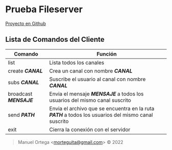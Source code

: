 # Prueba Fileserver

[Proyecto en Github](https://github.com/mortega7/pruebaFs)  

## Lista de Comandos del Cliente

|Comando|Función|
|-------|-------|
list|Lista todos los canales
create ***CANAL***|Crea un canal con nombre ***CANAL***
subs ***CANAL***|Suscribe el usuario al canal con nombre ***CANAL***
broadcast ***MENSAJE***|Envia el mensaje ***MENSAJE*** a todos los usuarios del mismo canal suscrito
send ***PATH***|Envia el archivo que se encuentra en la ruta ***PATH*** a todos los usuarios del mismo canal suscrito
exit|Cierra la conexión con el servidor


> Manuel Ortega &lt;[morteguita@gmail.com](mailto:morteguita@gmail.com)&gt; &copy; 2022
